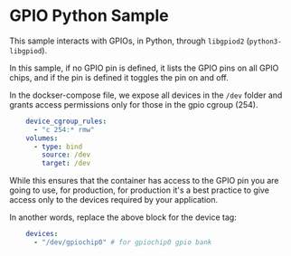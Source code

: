 # GPIO Python Sample

This sample interacts with GPIOs, in Python, through `libgpiod2` 
(`python3-libgpiod`).

In this sample, if no GPIO pin is defined, it lists the GPIO pins on all GPIO
chips, and if the pin is defined it toggles the pin on and off.

In the dockser-compose file, we expose all devices in the `/dev` folder and grants access permissions only for those in the gpio cgroup (254). 

```yaml
    device_cgroup_rules:
      - "c 254:* rmw"
    volumes:
      - type: bind
        source: /dev
        target: /dev
```

While this ensures that the container has access to the GPIO pin you are going to use, for production, for production it's a best practice to give access only to the devices required by your application.

In another words, replace the above block for the device tag:

```yaml
    devices:
      - "/dev/gpiochip0" # for gpiochip0 gpio bank
```